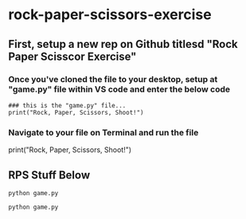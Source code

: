 # rock-paper-scissors-exercise

## First, setup a new rep on Github titlesd "Rock Paper Scisscor Exercise"
### Once you've cloned the file to your desktop, setup at "game.py" file within VS code and enter the below code
    ### this is the "game.py" file...
    print("Rock, Paper, Scissors, Shoot!")

### Navigate to your file on Terminal and run the file


print("Rock, Paper, Scissors, Shoot!")


## RPS Stuff Below
```
python game.py
````

``` sh
python game.py
````